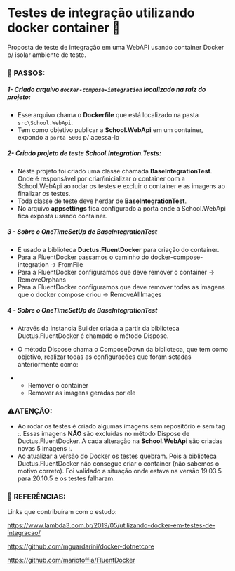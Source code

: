 # Testes de integração utilizando docker container 🐳
Proposta de teste de integração em uma WebAPI usando container Docker p/ isolar ambiente de teste.

### 🧾 PASSOS:

##### 1- Criado arquivo `docker-compose-integration` localizado na raiz do projeto:

- Esse arquivo chama o **Dockerfile** que está localizado na pasta `src\School.WebApi`.
- Tem como objetivo publicar a **School.WebApi** em um container, expondo a `porta 5000` p/ acessa-lo

##### 2- Criado projeto de teste School.Integration.Tests:

- Neste projeto foi criado uma classe chamada **BaseIntegrationTest**. Onde é responsável por criar/inicializar o container com a School.WebApi ao rodar os testes e excluir o container e as imagens ao finalizar os testes.
- Toda classe de teste deve herdar de **BaseIntegrationTest**.
- No arquivo **appsettings** fica configurado a porta onde a School.WebApi fica exposta usando container.

##### 3 - Sobre o OneTimeSetUp de BaseIntegrationTest

- É usado a biblioteca **Ductus.FluentDocker** para criação do container.
- Para a FluentDocker passamos o caminho do docker-compose-integration -> FromFile 
- Para a FluentDocker configuramos que deve remover o container -> RemoveOrphans
- Para a FluentDocker configuramos que deve remover todas as imagens que o docker compose criou -> RemoveAllImages

##### 4 - Sobre o OneTimeSetUp de BaseIntegrationTest

- Através da instancia Builder criada a partir da biblioteca Ductus.FluentDocker é chamado o método Dispose.

- O método Dispose chama o ComposeDown da biblioteca, que tem como objetivo, realizar todas as configurações que foram setadas anteriormente como:

- - Remover o container
  - Remover as imagens geradas por ele

### :warning:ATENÇÃO:

- Ao rodar os testes é criado algumas imagens sem repositório e sem tag <none>:<none>. Essas imagens **NÃO** são excluídas no método Dispose de Ductus.FluentDocker. A cada alteração na **School.WebApi** são criadas novas 5 imagens <none>:<none>.
- Ao atualizar a versão do Docker os testes quebram. Pois a biblioteca Ductus.FluentDocker não consegue criar o container (não sabemos o motivo correto). Foi validado a situação onde estava na versão 19.03.5 para 20.10.5 e os testes falharam.

### :pushpin: REFERÊNCIAS:

Links que contribuíram com o estudo:

https://www.lambda3.com.br/2019/05/utilizando-docker-em-testes-de-integracao/

https://github.com/mguardarini/docker-dotnetcore

https://github.com/mariotoffia/FluentDocker
